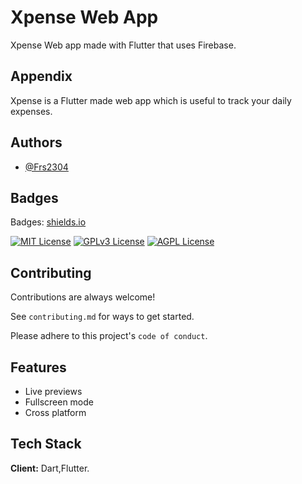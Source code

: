  # Xpense Web App

Xpense Web app made with Flutter that uses Firebase.


## Appendix

Xpense is a Flutter made web app which is useful to track your daily expenses. 


## Authors

- [@Frs2304](https://www.github.com/Frs2304)


## Badges

Badges: [shields.io](https://shields.io/)

[![MIT License](https://img.shields.io/badge/License-MIT-green.svg)](https://choosealicense.com/licenses/mit/)
[![GPLv3 License](https://img.shields.io/badge/License-GPL%20v3-yellow.svg)](https://opensource.org/licenses/)
[![AGPL License](https://img.shields.io/badge/license-AGPL-blue.svg)](http://www.gnu.org/licenses/agpl-3.0)


## Contributing

Contributions are always welcome!

See `contributing.md` for ways to get started.

Please adhere to this project's `code of conduct`.


## Features

- Live previews
- Fullscreen mode
- Cross platform


## Tech Stack

**Client:** Dart,Flutter.
